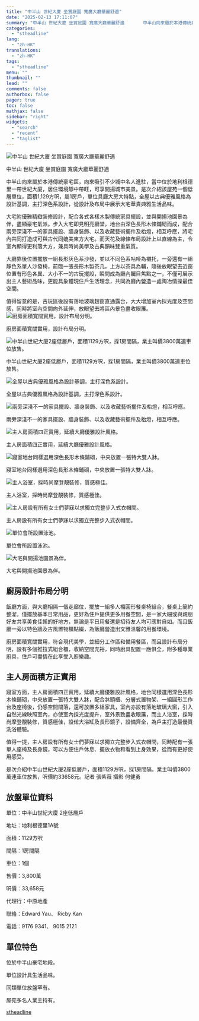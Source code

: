 ```yaml
---
title: "中半山 世紀大廈 坐賞庭園 寬廣大廳華麗舒適"
date: "2025-02-13 17:11:07"
summary: "中半山 世紀大廈 坐賞庭園 寬廣大廳華麗舒適       中半山向來屬於本港傳統豪宅區，向來..."
categories:
  - "stheadline"
lang:
  - "zh-HK"
translations:
  - "zh-HK"
tags:
  - "stheadline"
menu: ""
thumbnail: ""
lead: ""
comments: false
authorbox: false
pager: true
toc: false
mathjax: false
sidebar: "right"
widgets:
  - "search"
  - "recent"
  - "taglist"
---
```


![中半山 世紀大廈 坐賞庭園 寬廣大廳華麗舒適](https://image.stheadline.com/f/680p0/0x0/100/none/0d51504ed145ef8dd3bab078092933a6/stheadline/inewsmedia/20250213/_2025021317023268447.jpg)

中半山 世紀大廈 坐賞庭園 寬廣大廳華麗舒適




中半山向來屬於本港傳統豪宅區，向來吸引不少城中名人進駐，當中位於地利根德里一帶世紀大廈，居住環境靜中帶旺，可享開揚城市美景。是次介紹該屋苑一個低層單位，面積1,129方呎，屬1房戶，單位具廳大房大特點，全屋以古典優雅風格為設計基調，主打深色系設計，從設計及布局中展示大宅華貴典雅生活品味。

大宅附優雅精緻裝修設計，配合各式各樣木製傳統家具擺設，並與開揚池園景為伴，盡顯豪宅氣派。步入大宅即見明亮廳堂，地台由深色長形木條鋪砌而成，配合兩旁深淺不一的家具擺設、牆身裝飾、以及收藏藝術擺件及枱燈，相互呼應，將宅內共同打造成可與古代同媲美東方大宅。而天花及線條布局設計上以直線為主，令室內顯得更利落大方，兼具時尚美學及古典韻味雙重氣質。

大廳靠後位置擺放一組長形灰色系沙發，並以不同色系咕𠱸為襯托，一旁還有一組靜色系單人沙發椅，前臨一張長形木製茶几，上方以茶具為輔，隨後放眼望去近窗位置有形色各異、大小不一的古玩擺設，瞬間成為廳內矚目焦點之一，不僅可展示出主人藝術品味，更能具象體現住戶生活理念，共同為廳內營造一處陶冶情操最佳空間。

值得留意的是，古玩區後設有落地玻璃趟窗直通露台，大大增加室內採光度及空間感，同時將室內空間向外延伸，放眼望去將區內景色盡收眼簾。
 ![廚房面積寬闊實用，設計布局分明。](https://image.hkhl.hk/f/1024p0/0x0/100/none/fb1c6817860b3b8b490791982849df7e/2025-02/PW241216CT002_1_.jpg)


廚房面積寬闊實用，設計布局分明。



 ![中半山世紀大廈2座低層戶，面積1129方呎，採1房間隔，業主叫價3800萬連車位放售。](https://image.hkhl.hk/f/1024p0/0x0/100/none/83689091da687670d2dd69ddc65ed87c/2025-02/PW241216CT005.jpg)


中半山世紀大廈2座低層戶，面積1129方呎，採1房間隔，業主叫價3800萬連車位放售。



 ![全屋以古典優雅風格為設計基調，主打深色系設計。](https://image.hkhl.hk/f/1024p0/0x0/100/none/429360ac21ccd1329ecedd4b2379ed13/2025-02/PW241216CT008.jpg)


全屋以古典優雅風格為設計基調，主打深色系設計。



 ![兩旁深淺不一的家具擺設、牆身裝飾、以及收藏藝術擺件及枱燈，相互呼應。](https://image.hkhl.hk/f/1024p0/0x0/100/none/7d7952c7db0b2483c81a3524ab47fd91/2025-02/PW241216CT011.jpg)


兩旁深淺不一的家具擺設、牆身裝飾、以及收藏藝術擺件及枱燈，相互呼應。



 ![主人房面積四正實用，延續大廳優雅設計風格。](https://image.hkhl.hk/f/1024p0/0x0/100/none/4a97e15ec259aada6479691bbd2e8f4f/2025-02/PW241216CT014.jpg)


主人房面積四正實用，延續大廳優雅設計風格。



 ![寢室地台同樣選用深色長形木條鋪砌，中央放置一張特大雙人牀。](https://image.hkhl.hk/f/1024p0/0x0/100/none/f3cd564cff782de5c010cc4c57445b7d/2025-02/PW241216CT017_1_.jpg)


寢室地台同樣選用深色長形木條鋪砌，中央放置一張特大雙人牀。



 ![主人浴室，採時尚摩登靚裝修，質感極佳。](https://image.hkhl.hk/f/1024p0/0x0/100/none/e5a5dd69a84d3da741457a2d5bce5946/2025-02/PW241216CT021.jpg)


主人浴室，採時尚摩登靚裝修，質感極佳。



 ![主人房設有所有女士們夢寐以求獨立完整步入式衣帽間。](https://image.hkhl.hk/f/1024p0/0x0/100/none/26bf2f44df818628aefdba40a4024ff8/2025-02/PW241216CT022.jpg)


主人房設有所有女士們夢寐以求獨立完整步入式衣帽間。



 ![單位會所設置泳池。](https://image.hkhl.hk/f/1024p0/0x0/100/none/885ccaf9f883b895819d409a8b110cd5/2025-02/PW241216CT025.jpg)


單位會所設置泳池。



 ![大宅與開揚池園景為伴。](https://image.hkhl.hk/f/1024p0/0x0/100/none/7b76a85728565c94fbdaed534c124d38/2025-02/PW241216CT029.jpg)


大宅與開揚池園景為伴。




廚房設計布局分明
--------

飯廳方面，與大廳相隔一個走廊位，擺放一組多人橢圓形餐桌椅組合，餐桌上簡約整潔，僅擺放基本日常用品，更好為住戶提供更多用餐空間，是一家大細或與親朋好友共享美食佳餚的好地方，無論是平日用餐還是招待友人均可應對自如。而且飯廳一旁以特色牆及古風置物櫃點綴，為飯廳營造出文雅溫馨的用餐環境。

廚房面積寬闊實用，符合現代美學，並細分工作區和備用餐區，而且設計布局分明，設有多個推拉式組合櫃，收納空間充裕，同時廚具配置一應俱全，附多種專業廚具，住戶可盡情在此享受入廚樂趣。

主人房面積方正實用
---------

寢室方面，主人房面積四正實用，延續大廳優雅設計風格，地台同樣選用深色長形木條鋪砌，中央放置一張特大雙人牀，配合牀頭櫃、分層式置物架、一組圓形工作台及座椅後，仍感空間闊落，還可放置多組家具，室內亦設有落地玻璃大窗，引入自然光線映照室內，亦使室內採光度提升，室外景致盡收眼簾，而主人浴室，採時尚摩登靚裝修，質感極佳，設偌大浴缸及長形鏡子，設備齊全，為戶主打造最優質洗浴體驗。

值得一提，主人房設有所有女士們夢寐以求獨立完整步入式衣帽間，同時配有一張單人座椅及長身鏡，可以方便住戶休息、擺放衣物和看到上身效果，從而有更好使用感受。

是次介紹中半山世紀大廈2座低層戶，面積1129方呎，採1房間隔，業主叫價3800萬連車位放售，呎價約33658元。記者 張紫薇 攝影 何健勇

放盤單位資料
------

單位：中半山世紀大廈 2座低層戶

地址：地利根德里1A號

面積：1129方呎

間隔：1房間隔

車位：1個

售價：3,800萬

呎價：33,658元

代理行：中原地產

聯絡：Edward Yau、 Ricby Kan

電話：9176 9341、 9015 2121

單位特色
----

位於中半山豪宅地段。

單位設計具生活品味。

同類單位放盤罕有。

屋苑多名人業主持有。

[stheadline](https://std.stheadline.com/realtime/article/2052589/即時-地產-中半山-世紀大廈-坐賞庭園-寬廣大廳華麗舒適)
